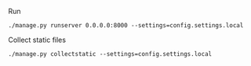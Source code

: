 Run

	./manage.py runserver 0.0.0.0:8000 --settings=config.settings.local

Collect static files

    ./manage.py collectstatic --settings=config.settings.local